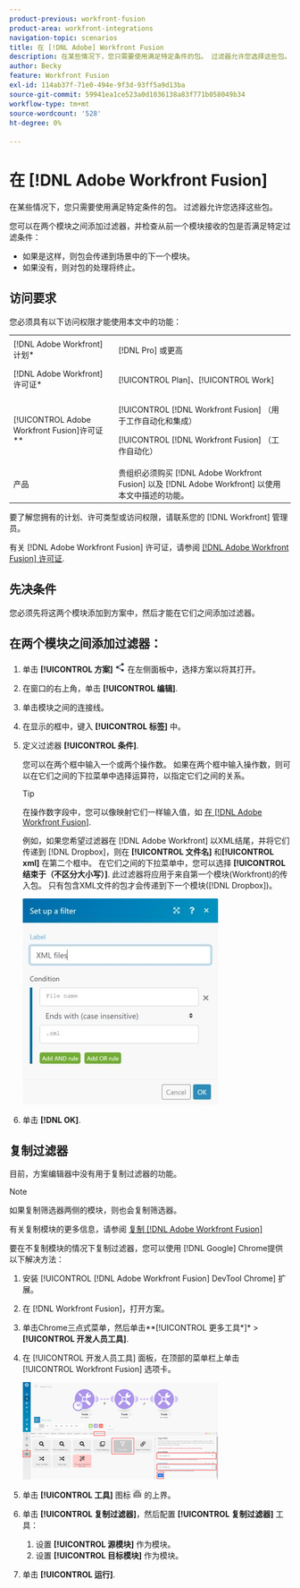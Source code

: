 ```yaml
---
product-previous: workfront-fusion
product-area: workfront-integrations
navigation-topic: scenarios
title: 在 [!DNL Adobe] Workfront Fusion
description: 在某些情况下，您只需要使用满足特定条件的包。 过滤器允许您选择这些包。
author: Becky
feature: Workfront Fusion
exl-id: 114ab37f-71e0-494e-9f3d-93ff5a9d13ba
source-git-commit: 59941ea1ce523a0d1036138a83f771b058049b34
workflow-type: tm+mt
source-wordcount: '528'
ht-degree: 0%

---
```


# 在 [!DNL Adobe Workfront Fusion]

在某些情况下，您只需要使用满足特定条件的包。 过滤器允许您选择这些包。

<!--

For example, you could create a scenario with the [!UICONTROL Watch records] trigger for [!DNL Salesforce] to capture only records containing a specific word written by a specific author.

-->

您可以在两个模块之间添加过滤器，并检查从前一个模块接收的包是否满足特定过滤条件：

* 如果是这样，则包会传递到场景中的下一个模块。
* 如果没有，则对包的处理将终止。

## 访问要求

您必须具有以下访问权限才能使用本文中的功能：

<table style="table-layout:auto">
 <col> 
 <col> 
 <tbody> 
  <tr> 
    <td role="rowheader">[!DNL Adobe Workfront] 计划*</td> 
   <td> <p>[!DNL Pro] 或更高</p> </td> 
  </tr> 
  <tr data-mc-conditions=""> 
   <td role="rowheader">[!DNL Adobe Workfront] 许可证*</td> 
   <td> <p>[!UICONTROL Plan]、[!UICONTROL Work]</p> </td> 
  </tr> 
  <tr> 
   <td role="rowheader">[!UICONTROL Adobe Workfront Fusion]许可证**</td> 
  <td> <p>[!UICONTROL [!DNL Workfront Fusion] （用于工作自动化和集成） </p><p>[!UICONTROL [!DNL Workfront Fusion] （工作自动化） </p>  </td>    </tr> 
  </tr> 
  <tr> 
   <td role="rowheader">产品</td> 
   <td>贵组织必须购买 [!DNL Adobe Workfront Fusion] 以及 [!DNL Adobe Workfront] 以使用本文中描述的功能。</td> 
  </tr> 
 </tbody> 
</table>

要了解您拥有的计划、许可类型或访问权限，请联系您的 [!DNL Workfront] 管理员。

有关 [!DNL Adobe Workfront Fusion] 许可证，请参阅 [[!DNL Adobe Workfront Fusion] 许可证](../../workfront-fusion/get-started/license-automation-vs-integration.md).

## 先决条件

您必须先将这两个模块添加到方案中，然后才能在它们之间添加过滤器。

## 在两个模块之间添加过滤器：

1. 单击 **[!UICONTROL 方案]** ![](assets/scenarios-icon.png) 在左侧面板中，选择方案以将其打开。
1. 在窗口的右上角，单击 **[!UICONTROL 编辑]**.
1. 单击模块之间的连接线。
1. 在显示的框中，键入 **[!UICONTROL 标签]** 中。
1. 定义过滤器 **[!UICONTROL 条件]**.

   您可以在两个框中输入一个或两个操作数。 如果在两个框中输入操作数，则可以在它们之间的下拉菜单中选择运算符，以指定它们之间的关系。

   >[!TIP]
   >
   >在操作数字段中，您可以像映射它们一样输入值，如 [在 [!DNL Adobe Workfront Fusion]](../../workfront-fusion/mapping/map-information-between-modules.md).

   例如，如果您希望过滤器在 [!DNL Adobe Workfront] 以XML结尾，并将它们传递到 [!DNL Dropbox]，则在 **[!UICONTROL 文件名]** 和&#x200B;**[!UICONTROL xml]** 在第二个框中。 在它们之间的下拉菜单中，您可以选择 **[!UICONTROL 结束于（不区分大小写）]**. 此过滤器将应用于来自第一个模块(Workfront)的传入包。 只有包含XML文件的包才会传递到下一个模块([!DNL Dropbox])。

   ![](assets/set-up-filter-box-350x368.jpg)

1. 单击 **[!DNL OK]**.

## 复制过滤器

目前，方案编辑器中没有用于复制过滤器的功能。

>[!NOTE]
>
>如果复制筛选器两侧的模块，则也会复制筛选器。
>
>有关复制模块的更多信息，请参阅 [复制 [!DNL Adobe Workfront Fusion]](../../workfront-fusion/scenarios/copy-modules-or-scenarios.md)

要在不复制模块的情况下复制过滤器，您可以使用 [!DNL Google] Chrome提供以下解决方法：

1. 安装 [!UICONTROL [!DNL Adobe Workfront Fusion] DevTool Chrome] 扩展。
1. 在 [!DNL Workfront Fusion]，打开方案。
1. 单击Chrome三点式菜单，然后单击**[!UICONTROL 更多工具*]* > **[!UICONTROL 开发人员工具]**.

1. 在 [!UICONTROL 开发人员工具] 面板，在顶部的菜单栏上单击 [!UICONTROL Workfront Fusion] 选项卡。

   ![](assets/copy-a-filter-350x174.png)

1. 单击 **[!UICONTROL 工具]** 图标 ![](assets/devtools-tools-icon.png) 的上界。

1. 单击 **[!UICONTROL 复制过滤器]**，然后配置 **[!UICONTROL 复制过滤器]** 工具：

   1. 设置 **[!UICONTROL 源模块]** 作为模块。
   1. 设置 **[!UICONTROL 目标模块]** 作为模块。

1. 单击 **[!UICONTROL 运行]**.
